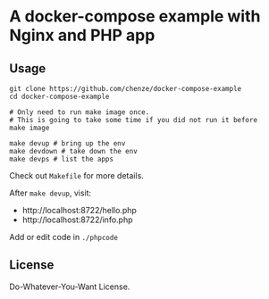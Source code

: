# A docker-compose example with Nginx and PHP app

## Usage
```
git clone https://github.com/chenze/docker-compose-example
cd docker-compose-example

# Only need to run make image once.
# This is going to take some time if you did not run it before
make image

make devup # bring up the env 
make devdown # take down the env 
make devps # list the apps
```

Check out `Makefile` for more details.

After `make devup`, visit:
- http://localhost:8722/hello.php
- http://localhost:8722/info.php

Add or edit code in `./phpcode`

## License
Do-Whatever-You-Want License.
